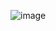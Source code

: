 ![image](https://github.com/DonghaeSuh/NLP_Pytorch/assets/82081872/ab9a3f25-52cb-40a0-aae5-ae163d6653b2)
